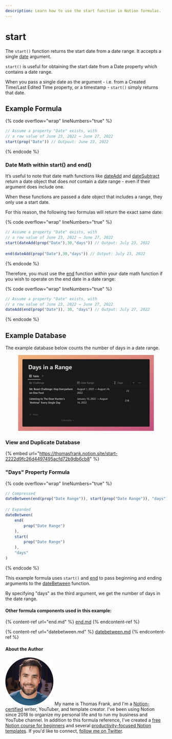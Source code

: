 ```yaml
---
description: Learn how to use the start function in Notion formulas.
---
```


# start

The `start()` function returns the start date from a date range. It accepts a single [date](../../formula-basics/data-types/date-data-type.md) argument.

`start()` is useful for obtaining the start date from a Date property which contains a date range.

When you pass a single date as the argument - i.e. from a Created Time/Last Edited Time property, or a timestamp - `start()` simply returns that date.

## Example Formula

{% code overflow="wrap" lineNumbers="true" %}
```jsx
// Assume a property "Date" exists, with 
// a row value of June 23, 2022 → June 27, 2022
start(prop("Date")) // Outpuut: June 23, 2022
```
{% endcode %}

### Date Math within start() and end()

It’s useful to note that date math functions like [dateAdd](dateadd.md) and [dateSubtract](datesubtract.md) return a date object that does _not_ contain a date range - even if their argument does include one.

When these functions are passed a date object that includes a range, they only use a start date.

For this reason, the following two formulas will return the exact same date:

{% code overflow="wrap" lineNumbers="true" %}
```jsx
// Assume a property "Date" exists, with 
// a row value of June 23, 2022 → June 27, 2022
start(dateAdd(prop("Date"),30,"days")) // Output: July 23, 2022

end(dateAdd(prop("Date"),30,"days")) // Output: July 23, 2022
```
{% endcode %}

Therefore, you must use the [end](end.md) function _within_ your date math function if you wish to operate on the end date in a date range:

{% code overflow="wrap" lineNumbers="true" %}
```jsx
// Assume a property "Date" exists, with 
// a row value of June 23, 2022 → June 27, 2022
dateAdd(end(prop("Date")), 30, "days") // Output: July 27, 2022
```
{% endcode %}

## Example Database

The example database below counts the number of days in a date range.

<figure><img src="../../.gitbook/assets/Start Function - Notion Formulas.png" alt=""><figcaption></figcaption></figure>

### View and Duplicate Database

{% embed url="https://thomasfrank.notion.site/start-2222d9fc26d4497495acfd72b9db6cb8" %}

### "Days" Property Formula

{% code overflow="wrap" lineNumbers="true" %}
```jsx
// Compressed
dateBetween(end(prop("Date Range")), start(prop("Date Range")), "days")

// Expanded
dateBetween(
    end(
        prop("Date Range")
    ), 
    start(
        prop("Date Range")
    ), 
    "days"
)
```
{% endcode %}

This example formula uses `start()` and [end](end.md) to pass beginning and ending arguments to the [dateBetween](datebetween.md) function.

By specifying "days" as the third argument, we get the number of days in the date range.

#### Other formula components used in this example:

{% content-ref url="end.md" %}
[end.md](end.md)
{% endcontent-ref %}

{% content-ref url="datebetween.md" %}
[datebetween.md](datebetween.md)
{% endcontent-ref %}

#### About the Author

<img src="../../.gitbook/assets/Notion Fundamentals with Thomas Frank - Avatar 2021 compressed (1).png" alt="" data-size="line"> My name is Thomas Frank, and I'm a [Notion-certified](https://www.credly.com/badges/95fae13a-17bf-4b4a-a3d2-d58c8a3e6a2a/public\_url) writer, YouTuber, and template creator. I've been using Notion since 2018 to organize my personal life and to run my business and YouTube channel. In addition to this formula reference, I've created a [free Notion course for beginners](https://thomasjfrank.com/fundamentals/) and several [productivity-focused Notion templates](https://thomasjfrank.com/templates/). If you'd like to connect, [follow me on Twitter](https://twitter.com/TomFrankly).
